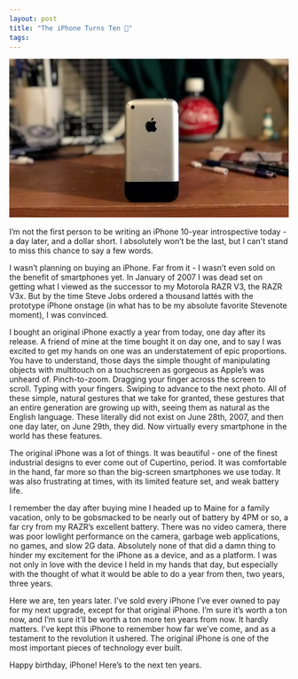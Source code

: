 ```yaml
---
layout: post
title: "The iPhone Turns Ten 📱"
tags:
---
```

![My original iPhone](/images/iPhone10.jpg)

I’m not the first person to be writing an iPhone 10-year introspective today - a day later, and a dollar short. I absolutely won’t be the last, but I can't stand to miss this chance to say a few words.

I wasn’t planning on buying an iPhone. Far from it - I wasn’t even sold on the benefit of smartphones yet. In January of 2007 I was dead set on getting what I viewed as the successor to my Motorola RAZR V3, the RAZR V3x. But by the time Steve Jobs ordered a thousand lattés with the prototype iPhone onstage (in what has to be my absolute favorite Stevenote moment), I was convinced.

I bought an original iPhone exactly a year from today, one day after its release. A friend of mine at the time bought it on day one, and to say I was excited to get my hands on one was an understatement of epic proportions. You have to understand, those days the simple thought of manipulating objects with multitouch on a touchscreen as gorgeous as Apple’s was unheard of. Pinch-to-zoom. Dragging your finger across the screen to scroll. Typing with your fingers. Swiping to advance to the next photo. All of these simple, natural gestures that we take for granted, these gestures that an entire generation are growing up with, seeing them as natural as the English language. These literally did not exist on June 28th, 2007, and then one day later, on June 29th, they did. Now virtually every smartphone in the world has these features.

The original iPhone was a lot of things. It was beautiful - one of the finest industrial designs to ever come out of Cupertino, period. It was comfortable in the hand, far more so than the big-screen smartphones we use today. It was also frustrating at times, with its limited feature set, and weak battery life. 

I remember the day after buying mine I headed up to Maine for a family vacation, only to be gobsmacked to be nearly out of battery by 4PM or so, a far cry from my RAZR’s excellent battery. There was no video camera, there was poor lowlight performance on the camera, garbage web applications, no games, and slow 2G data. Absolutely none of that did a damn thing to hinder my excitement for the iPhone as a device, and as a platform. I was not only in love with the device I held in my hands that day, but especially with the thought of what it would be able to do a year from then, two years, three years.

Here we are, ten years later. I’ve sold every iPhone I’ve ever owned to pay for my next upgrade, except for that original iPhone. I’m sure it’s worth a ton now, and I’m sure it’ll be worth a ton more ten years from now. It hardly matters. I’ve kept this iPhone to remember how far we’ve come, and as a testament to the revolution it ushered. The original iPhone is one of the most important pieces of technology ever built.

Happy birthday, iPhone! Here’s to the next ten years.